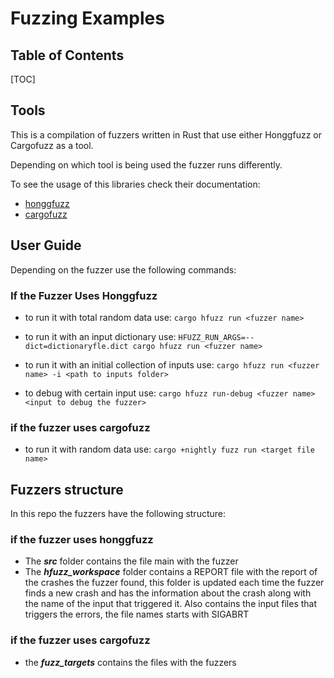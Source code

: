 
Fuzzing Examples
===

## Table of Contents

[TOC]


Tools
---

This is a compilation of fuzzers written in Rust that use either Honggfuzz or Cargofuzz as a tool.

Depending on which tool is being used the fuzzer runs differently.

To see the usage of this libraries check their documentation:
 * [honggfuzz](https://github.com/google/honggfuzz)
 * [cargofuzz](https://github.com/rust-fuzz/cargo-fuzz)

## User Guide

Depending on the fuzzer use the following commands:

### If the Fuzzer Uses Honggfuzz

* to run it with total random data use: 
`cargo hfuzz run <fuzzer name>`
* to run it with an input dictionary use: 
`HFUZZ_RUN_ARGS=--dict=dictionaryfle.dict cargo hfuzz run <fuzzer name>`
* to run it with an initial collection of inputs use: 
`cargo hfuzz run <fuzzer name> -i <path to inputs folder>`

* to debug with certain input use: 
`cargo hfuzz run-debug <fuzzer name> <input to debug the fuzzer>`

### if the fuzzer uses cargofuzz

* to run it with random data use:
`cargo +nightly fuzz run <target file name>`


Fuzzers structure 
---

In this repo the fuzzers have the following structure:

### if the fuzzer uses honggfuzz 

* The  ***src*** folder contains the file main with the fuzzer 
* The ***hfuzz_workspace*** folder contains a REPORT file with the report of the crashes the fuzzer found, this folder is updated each time the fuzzer finds a new crash and has the information about the crash along with the name of the input that triggered it. Also contains the input files that triggers the errors, the file names starts with SIGABRT

### if the fuzzer uses cargofuzz 

* the ***fuzz_targets*** contains the files with the fuzzers
